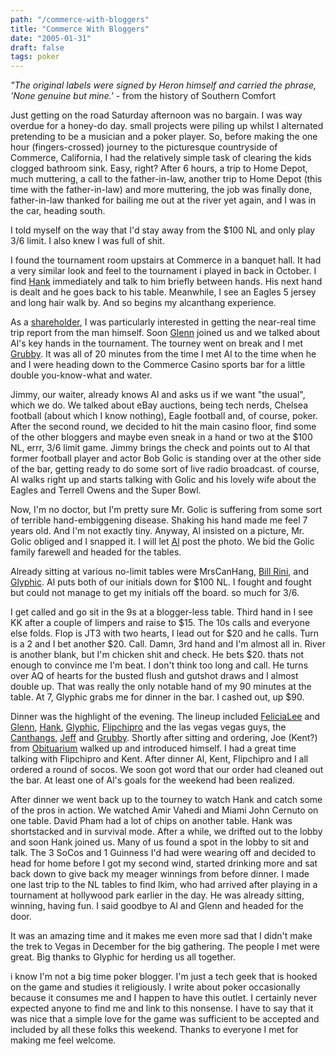 ```yaml
---
path: "/commerce-with-bloggers"
title: "Commerce With Bloggers"
date: "2005-01-31"
draft: false
tags: poker
---
```

<p class="quote"><em>"The original labels were signed by Heron himself and carried the phrase, 'None genuine but mine.'</em> - from the history of Southern Comfort</p>
Just getting on the road Saturday afternoon was no bargain. I was way overdue for a honey-do day. small projects were piling up whilst I alternated pretending to be a musician and a poker player. So, before making the one hour (fingers-crossed) journey to the picturesque countryside of Commerce, California, I had the relatively simple task of clearing the kids clogged bathroom sink. Easy, right? After 6 hours, a trip to Home Depot, much muttering, a call to the father-in-law, another trip to Home Depot (this time with the father-in-law) and more muttering, the job was finally done, father-in-law thanked for bailing me out at the river yet again, and I was in the car, heading south.

I told myself on the way that I'd stay away from the $100 NL and only play $3/$6 limit. I also knew I was full of shit.

I found the tournament room upstairs at Commerce in a banquet hall. It had a very similar look and feel to the tournament i played in back in October. I find <a href="http://cardsspeak.servebeer.com/">Hank</a> immediately and talk to him briefly between hands. His next hand is dealt and he goes back to his table. Meanwhile, I see an Eagles 5 jersey and long hair walk by. And so begins my alcanthang experience.

As a <a href="http://cgi.ebay.com/ws/eBayISAPI.dll?ViewItem&amp;category=50340&amp;item=5952527345&amp;rd=1&amp;ssPageName=WDVW">shareholder</a>, I was particularly interested in getting the near-real time trip report from the man himself. Soon <a href="http://bagsmode.blogspot.com/">Glenn</a> joined us and we talked about Al's key hands in the tournament. The tourney went on break and I met <a href="http://www.pokergrub.com/">Grubby</a>. It was all of 20 minutes from the time I met Al to the time when he and I were heading down to the Commerce Casino sports bar for a little double you-know-what and water.

Jimmy, our waiter, already knows Al and asks us if we want "the usual", which we do. We talked about eBay auctions, being tech nerds, Chelsea football (about which I know nothing), Eagle football and, of course, poker. After the second round, we decided to hit the main casino floor, find some of the other bloggers and maybe even sneak in a hand or two at the $100 NL, errr, $3/$6 limit game. Jimmy brings the check and points out to Al that former football player and actor Bob Golic is standing over at the other side of the bar, getting ready to do some sort of live radio broadcast. of course, Al walks right up and starts talking with Golic and his lovely wife about the Eagles and Terrell Owens and the Super Bowl.

Now, I'm no doctor, but I'm pretty sure Mr. Golic is suffering from some sort of terrible hand-embiggening disease. Shaking his hand made me feel 7 years old. And I'm not exactly tiny. Anyway, Al insisted on a picture, Mr. Golic obliged and I snapped it. I will let <a href="http://alcanthang.blogspot.com/2005_01_30_alcanthang_archive.html#110726835579554308">Al</a> post the photo. We bid the Golic family farewell and headed for the tables.

Already sitting at various no-limit tables were MrsCanHang, <a href="http://www.billrini.com/">Bill Rini</a>, and <a href="http://www.studioglyphic.com/mt/">Glyphic</a>. Al puts both of our initials down for $100 NL. I fought and fought but could not manage to get my initials off the board.  so much for $3/$6.

I get called and go sit in the 9s at a blogger-less table. Third hand in I see KK after a couple of limpers and raise to $15. The 10s calls and everyone else folds. Flop is JT3 with two hearts, I lead out for $20 and he calls. Turn is a 2 and I bet another $20. Call. Damn, 3rd hand and I'm almost all in. River is another blank, but I'm chicken shit and check. He bets $20. thats not enough to convince me I'm beat. I don't think too long and call. He turns over AQ of hearts for the busted flush and gutshot draws and I almost double up. That was really the only notable hand of my 90 minutes at the table. At 7, Glyphic grabs me for dinner in the bar. I cashed out, up $90.

Dinner was the highlight of the evening. The lineup included <a href="http://www.livejournal.com/users/felicialee1/">FeliciaLee</a> and <a href="http://bagsmode.blogspot.com/">Glenn</a>, <a href="http://cardsspeak.servebeer.com/">Hank</a>, <a href="http://www.studioglyphic.com/mt/">Glyphic</a>, <a href="http://lasvegasvegas.com/pokerblog/">Flipchipro</a> and the las vegas vegas guys, the <a href="http://www.alcanthang.com/poker/index.html">Canthangs</a>, <a href="http://absinthesparks.blogspot.com/">Jeff</a> and <a href="http://www.pokergrub.com/">Grubby</a>. Shortly after sitting and ordering, Joe (Kent?) from <a href="http://obituarium.blogspot.com/">Obituarium</a> walked up and introduced himself. I had a great time talking with Flipchipro and Kent. After dinner Al, Kent, Flipchipro and I all ordered a round of socos. We soon got word that our order had cleaned out the bar. At least one of Al's goals for the weekend had been realized.

After dinner we went back up to the tourney to watch Hank and catch some of the pros in action. We watched Amir Vahedi and Miami John Cernuto on one table. David Pham had a lot of chips on another table. Hank was shortstacked and in survival mode. After a while, we drifted out to the lobby and soon Hank joined us. Many of us found a spot in the lobby to sit and talk. The 3 SoCos and 1 Guinness I'd had were wearing off and decided to head for home before I got my second wind, started drinking more and sat back down to give back my meager winnings from before dinner. I made one last trip to the NL tables to find lkim, who had arrived after playing in a tournament at hollywood park earlier in the day. He was already sitting, winning, having fun. I said goodbye to Al and Glenn and headed for the door.

It was an amazing time and it makes me even more sad that I didn't make the trek to Vegas in December for the big gathering. The people I met were great. Big thanks to Glyphic for herding us all together.

i know I'm not a big time poker blogger. I'm just a tech geek that is hooked on the game and studies it religiously. I
write about poker occasionally because it consumes me and I happen to have this outlet. I certainly never expected
anyone to find me and link to this nonsense. I have to say that it was nice that a simple love for the game was
sufficient to be accepted and included by all these folks this weekend. Thanks to everyone I met for making me feel
welcome.

